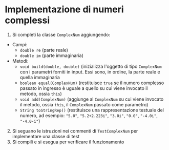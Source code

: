 # Implementazione di numeri complessi

1. Si completi la classe `ComplexNum` aggiungendo:
  * Campi:
    - `double re` (parte reale)
    - `double im` (parte immaginaria)
  * Metodi:
    - `void build(double, double)` (inizializza l'oggetto di tipo `ComplexNum` con i parametri forniti in input. Essi sono, in ordine, la parte reale e quella immaginaria
    - `boolean equal(ComplexNum)` (restituisce `true` se il numero complesso passato in ingresso è uguale a quello su cui viene invocato il metodo, ossia `this`)
    - `void add(ComplexNum)` (aggiunge al `ComplexNum` su cui viene invocato il metodo, ossia `this`, il `ComplexNum` passato come parametro)
    - `String toStringRep()` (restituisce una rappresentazione testuale del numero, ad esempio: `"5.0"`, `"5.2+2.223i"`, `"3.0i"`, `"0.0"`, `"-4.0i"`, `"-4.0-i"`)
2. Si seguano le istruzioni nei commenti di `TestComplexNum` per implementare una classe di test
3. Si compili e si esegua per verificare il funzionamento
